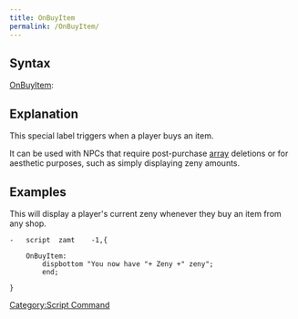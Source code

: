 ```yaml
---
title: OnBuyItem
permalink: /OnBuyItem/
---
```


Syntax
------

[OnBuyItem](/OnBuyItem "wikilink"):

Explanation
-----------

This special label triggers when a player buys an item.

It can be used with NPCs that require post-purchase [array](/array "wikilink") deletions or for aesthetic purposes, such as simply displaying zeny amounts.

Examples
--------

This will display a player's current zeny whenever they buy an item from any shop.

    -   script  zamt    -1,{

        OnBuyItem:
            dispbottom "You now have "+ Zeny +" zeny";
            end;

    }

[Category:Script Command](/Category:Script_Command "wikilink")